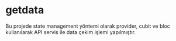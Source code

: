 # getdata

Bu projede state management yöntemi olarak provider, cubit ve bloc kullanılarak API servis ile data çekim işlemi yapılmıştır.